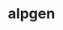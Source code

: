 ---
title: "alpgen"
layout: cache
categories: [package, develop]
meta: {"compilers": ["gcc@=11.4.0"], "num_specs": 4, "num_specs_by_stack": {"hep": 3, "root": 4}, "oss": ["ubuntu22.04"], "platforms": ["linux"], "stacks": ["hep", "root"], "targets": ["x86_64_v3"], "versions": ["2.1.4"]}
spec_details: [{"compiler": "gcc@=11.4.0", "hash": "c2pqidnlczuz6i466xiuyy74fnkre6ru", "os": "ubuntu22.04", "platform": "linux", "size": "-", "stacks": ["root"], "target": "x86_64_v3", "variants": ["build_system=cmake", "build_type=Release", "generator=make", "~ipo", "patches=5c7a3c0", "recipe=sft"], "versions": ["2.1.4"]}, {"compiler": "gcc@=11.4.0", "hash": "ichjaubrpjuurh6tv2xrwf7yhhvz7jfv", "os": "ubuntu22.04", "platform": "linux", "size": "-", "stacks": ["hep", "root"], "target": "x86_64_v3", "variants": ["build_system=cmake", "build_type=Release", "generator=make", "~ipo", "patches=5c7a3c0", "recipe=sft"], "versions": ["2.1.4"]}, {"compiler": "gcc@=11.4.0", "hash": "z2zvd3d7ecdzppjga63cf3vi3piuy3ae", "os": "ubuntu22.04", "platform": "linux", "size": "-", "stacks": ["hep", "root"], "target": "x86_64_v3", "variants": ["build_system=cmake", "build_type=Release", "generator=make", "~ipo", "patches=5c7a3c0", "recipe=sft"], "versions": ["2.1.4"]}, {"compiler": "gcc@=11.4.0", "hash": "zjprir7s7aqdhxtxtorm2a4mdbr7cnfh", "os": "ubuntu22.04", "platform": "linux", "size": "-", "stacks": ["hep", "root"], "target": "x86_64_v3", "variants": ["build_system=cmake", "build_type=Release", "generator=make", "~ipo", "patches=5c7a3c0", "recipe=sft"], "versions": ["2.1.4"]}]
---